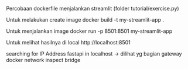 Percobaan dockerfile menjalankan streamlit (folder tutorial/exercise.py)

Untuk melakukan create image 
docker build -t my-streamlit-app .

Untuk menjalankan image
docker run -p 8501:8501 my-streamlit-app

Untuk melihat hasilnya di local
http://localhost:8501

searching for IP Address fastapi in localhost -> dilihat yg bagian gateway
docker network inspect bridge